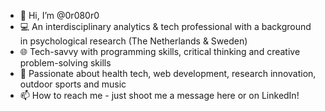 - 👋 Hi, I’m @0r080r0
- 💻 An interdisciplinary analytics & tech professional with a background in psychological research (The Netherlands & Sweden)
- 🌐 Tech-savvy with programming skills, critical thinking and creative problem-solving skills
- 💞️ Passionate about health tech, web development, research innovation, outdoor sports and music
- 📫 How to reach me - just shoot me a message here or on LinkedIn!

<!---
0r080r0/0r080r0 is a ✨ special ✨ repository because its `README.md` (this file) appears on your GitHub profile.
You can click the Preview link to take a look at your changes.
--->
